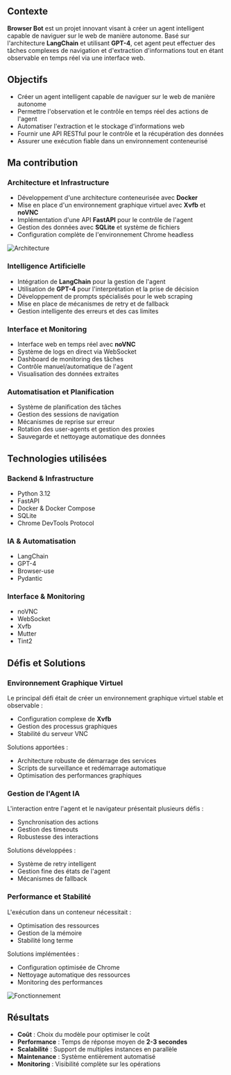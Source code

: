  ## Contexte
**Browser Bot** est un projet innovant visant à créer un agent intelligent capable de naviguer sur le web de manière autonome. Basé sur l'architecture **LangChain** et utilisant **GPT-4**, cet agent peut effectuer des tâches complexes de navigation et d'extraction d'informations tout en étant observable en temps réel via une interface web.

## Objectifs
- Créer un agent intelligent capable de naviguer sur le web de manière autonome
- Permettre l'observation et le contrôle en temps réel des actions de l'agent
- Automatiser l'extraction et le stockage d'informations web
- Fournir une API RESTful pour le contrôle et la récupération des données
- Assurer une exécution fiable dans un environnement conteneurisé

## Ma contribution

### Architecture et Infrastructure
- Développement d'une architecture conteneurisée avec **Docker**
- Mise en place d'un environnement graphique virtuel avec **Xvfb** et **noVNC**
- Implémentation d'une API **FastAPI** pour le contrôle de l'agent
- Gestion des données avec **SQLite** et système de fichiers
- Configuration complète de l'environnement Chrome headless

![Architecture](/portfolio/projects/browser-schem.png)

### Intelligence Artificielle
- Intégration de **LangChain** pour la gestion de l'agent
- Utilisation de **GPT-4** pour l'interprétation et la prise de décision
- Développement de prompts spécialisés pour le web scraping
- Mise en place de mécanismes de retry et de fallback
- Gestion intelligente des erreurs et des cas limites

### Interface et Monitoring
- Interface web en temps réel avec **noVNC**
- Système de logs en direct via WebSocket
- Dashboard de monitoring des tâches
- Contrôle manuel/automatique de l'agent
- Visualisation des données extraites

### Automatisation et Planification
- Système de planification des tâches
- Gestion des sessions de navigation
- Mécanismes de reprise sur erreur
- Rotation des user-agents et gestion des proxies
- Sauvegarde et nettoyage automatique des données

## Technologies utilisées

### Backend & Infrastructure
- Python 3.12
- FastAPI
- Docker & Docker Compose
- SQLite
- Chrome DevTools Protocol

### IA & Automatisation
- LangChain
- GPT-4
- Browser-use
- Pydantic

### Interface & Monitoring
- noVNC
- WebSocket
- Xvfb
- Mutter
- Tint2

## Défis et Solutions

### Environnement Graphique Virtuel
Le principal défi était de créer un environnement graphique virtuel stable et observable :
- Configuration complexe de **Xvfb**
- Gestion des processus graphiques
- Stabilité du serveur VNC

Solutions apportées :
- Architecture robuste de démarrage des services
- Scripts de surveillance et redémarrage automatique
- Optimisation des performances graphiques

### Gestion de l'Agent IA
L'interaction entre l'agent et le navigateur présentait plusieurs défis :
- Synchronisation des actions
- Gestion des timeouts
- Robustesse des interactions

Solutions développées :
- Système de retry intelligent
- Gestion fine des états de l'agent
- Mécanismes de fallback

### Performance et Stabilité
L'exécution dans un conteneur nécessitait :
- Optimisation des ressources
- Gestion de la mémoire
- Stabilité long terme

Solutions implémentées :
- Configuration optimisée de Chrome
- Nettoyage automatique des ressources
- Monitoring des performances

![Fonctionnement](/portfolio/projects/bot-process.png)

## Résultats

- **Coût** : Choix du modèle pour optimiser le coût
- **Performance** : Temps de réponse moyen de **2-3 secondes**
- **Scalabilité** : Support de multiples instances en parallèle
- **Maintenance** : Système entièrement automatisé
- **Monitoring** : Visibilité complète sur les opérations